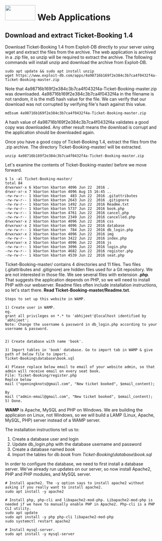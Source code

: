 # <img src="https://www.tamusa.edu/brandguide/jpeglogos/tamusa_final_logo_bw1.jpg" width="100" height="50"> Web Applications

## Download and extract Ticket-Booking 1.4
Download Ticket-Booking 1.4 from Exploit-DB directly to your server using wget and extract the files from the archive. The web application is archived in a .zip file, so unzip will be required to extract the archive. The following commands will install unzip and download the archive from Exploit-DB.
```
sudo apt update && sudo apt install unzip
wget https://www.exploit-db.com/apps/4a98716b169f2e384c3b7ca4f0432f4a-Ticket-Booking-master.zip
```
Note that 4a98716b169f2e384c3b7ca4f0432f4a-Ticket-Booking-master.zip was downloaded. 4a98716b169f2e384c3b7ca4f0432f4a in the filename is not random, it is the md5 hash value for the file. We can verify that our download was not corrupted by verifying file's hash against this value.
```
md5sum 4a98716b169f2e384c3b7ca4f0432f4a-Ticket-Booking-master.zip
```
A hash value of 4a98716b169f2e384c3b7ca4f0432f4a validates a good copy was downloaded. Any other result means the download is corrupt and the application should be downloaded again.

Once you have a good copy of Ticket-Booking 1.4, extract the files from the .zip archive. The directory Ticket-Booking-master/ will be extracted.
```
unzip 4a98716b169f2e384c3b7ca4f0432f4a-Ticket-Booking-master.zip
```
Let's examine the contents of Ticket-Booking-master/ before we move forward.

```
$ ls -al Ticket-Booking-master/
total 84
drwxrwxr-x 6 kbarton kbarton 4096 Jun 22  2016 .
drwxr-xr-x 7 kbarton kbarton 4096 Aug 15 16:45 ..
-rw-rw-r-- 1 kbarton kbarton  483 Jun 22  2016 .gitattributes
-rw-rw-r-- 1 kbarton kbarton 2643 Jun 22  2016 .gitignore
-rw-rw-r-- 1 kbarton kbarton 1492 Jun 22  2016 Readme.txt
-rw-rw-r-- 1 kbarton kbarton 5737 Jun 22  2016 book.php
-rw-rw-r-- 1 kbarton kbarton 4761 Jun 22  2016 cancel.php
-rw-rw-r-- 1 kbarton kbarton 2349 Jun 22  2016 cancelled.php
drwxrwxr-x 2 kbarton kbarton 4096 Jun 22  2016 css
drwxrwxr-x 2 kbarton kbarton 4096 Jun 22  2016 database
-rw-rw-r-- 1 kbarton kbarton  784 Jun 22  2016 db_login.php
drwxrwxr-x 2 kbarton kbarton 4096 Jun 22  2016 img
-rw-rw-r-- 1 kbarton kbarton 3422 Jun 22  2016 index.php
drwxrwxr-x 2 kbarton kbarton 4096 Jun 22  2016 js
-rw-rw-r-- 1 kbarton kbarton 3096 Jun 22  2016 login.php
-rw-rw-r-- 1 kbarton kbarton 4682 Jun 22  2016 register.php
-rw-rw-r-- 1 kbarton kbarton 4539 Jun 22  2016 seat.php
```

Ticket-Booking-master/ contains 4 directories and 11 files. Two files (.gitattributes and .gitignore) are hidden files used for a Git repository. We are not interested in those file. We see several files with extension **.php**. That suggests the application depends on PHP, so we will need to install PHP with our webserver. Readme files often include installation instructions, so let's start there. **Read Ticket-Booking-master/Readme.txt**.

```
Steps to set up this website in WAMP.

1) Create user in WAMP.
eg.
grant all privileges on *.* to 'abhijeet'@localhost identified by 'abhijeet';
Note: Change the username & password in db_login.php according to your username & password.


2) Create database with name 'book'.

3) Import tables in 'book' database. Go to import tab in WAMP & give path of below file to import.
Ticket-Booking\database\book.sql

4) Please replace below email to email of your website admin, so that admin will receive email on every seat book.
File: Ticket-Booking/register.php
Replce below
mail ("openingknots@gmail.com", "New ticket booked", $email_content);

By
mail ("admin-email@gmail.com", "New ticket booked", $email_content);
5) Done.
```
**WAMP** is Apache, MySQL and PHP on Windows. We are building the applicaion on Linux, not Windows, so we will build a LAMP (Linux, Apache, MySQL, PHP) server instead of a WAMP server. 

The installation instructions tell us to:
1. Create a database user and login 
2. Update db_login.php with the database username and password
3. Create a database named _book_
4. Import the tables for db _book_ from _Ticket-Booking\database\book.sql_

In order to configure the database, we need to first install a database server. We've already run updates on our server, so now install Apache2, PHP and PHP modules, and MySQL server. 
```
# Install apache2. The -y option says to install apache2 without asking if you really want to install apache2.
sudo apt install -y apache2 

# Install php, php-cli and libapache2-mod-php. Libapache2-mod-php is needed if we have to manually enable PHP in Apache2. Php-cli is a PHP CLI utility.
sudo apt update
sudo apt install -y php php-cli libapache2-mod-php 
sudo systemctl restart apache2

# Install mysql-server.
sudo apt install -y mysql-server
```
